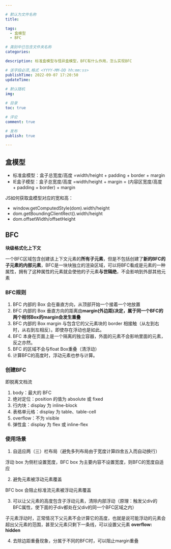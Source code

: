 ```yaml
---

# 默认为文件名称
title: 

tags:
  - 盒模型
  - BFC

# 类别中已包含文件夹名称
categories:

description: 标准盒模型与怪异盒模型，BFC有什么作用，怎么实现BFC

# 该字段必须,格式 <YYYY-MM-DD hh:mm:ss>
publishTime: 2022-09-07 17:20:50
updateTime:
 
# 默认随机
img: 

# 目录
toc: true

# 评论
comment: true

# 发布
publish: true

---
```


## 盒模型

- 标准盒模型：盒子总宽度/高度 =width/height + padding + border + margin
- IE盒子模型：盒子总宽度/高度 =width/height + margin = (内容区宽度/高度 + padding + border) + margin

JS如何获取盒模型对应的宽和高：

- window.getComputedStyle(dom).width/height
- dom.getBoundingClientRect().width/height
- dom.offsetWidth/offsetHeight

## BFC

**块级格式化上下文**

一个BFC区域包含创建该上下文元素的**所有子元素**，但是不包括创建了**新的BFC的子元素的内部元素**，BFC是一块块独立的渲染区域，可以将BFC看成是元素的一种属性，拥有了这种属性的元素就会使他的子元素**与世隔绝**，不会影响到外部其他元素

### BFC规则

1. BFC 内部的 Box 会在垂直方向，从顶部开始一个接着一个地放置
2. BFC 内部的 Box 垂直方向的距离由**margin(外边距)**决定，属于同一个BFC的两个相邻Box的margin会发生**重叠**
3. BFC 内部的 Box margin 与包含它的父元素块的 border 相接触（从左到右时，从右到左相反）。即使存在浮动也是如此。
4. BFC 本身在页面上是一个隔离的独立容器，外面的元素不会影响里面的元素，反之亦然。
5. BFC 的区域不会与float Box重叠（清浮动）
6. 计算BFC的高度时，浮动元素也参与计算。

### 创建BFC

即脱离文档流

1. body：最大的 BFC
2. 绝对定位：position 的值为 absolute 或 fixed
3. 行内块：display 为 inline-block
4. 表格单元格：display 为 table、table-cell
5. overflow：不为 visible
6. 弹性盒：display 为 flex 或 inline-flex

### 使用场景

1.  自适应两（三）栏布局（避免多列布局由于宽度计算四舍五入而自动换行）

   浮动 box 为侧栏设置宽度，BFC box 为主要内容不设置宽度，则BFC的宽度自适应

2.  避免元素被浮动元素覆盖

   BFC box 会阻止标准流元素被浮动元素覆盖

3.  可以让父元素的高度包含子浮动元素，清除内部浮动（原理：触发父div的BFC属性，使下面的子div都处在父div的同一个BFC区域之内）

   子元素浮动时，正常情况下父元素不会计算它的高度，也就是说可能浮动的元素会超出父元素的范围，甚至父元素只剩下一条线，可以设置父元素 **overflow: hidden**

4.  去除边距重叠现象，分属于不同的BFC时，可以阻止margin重叠





















